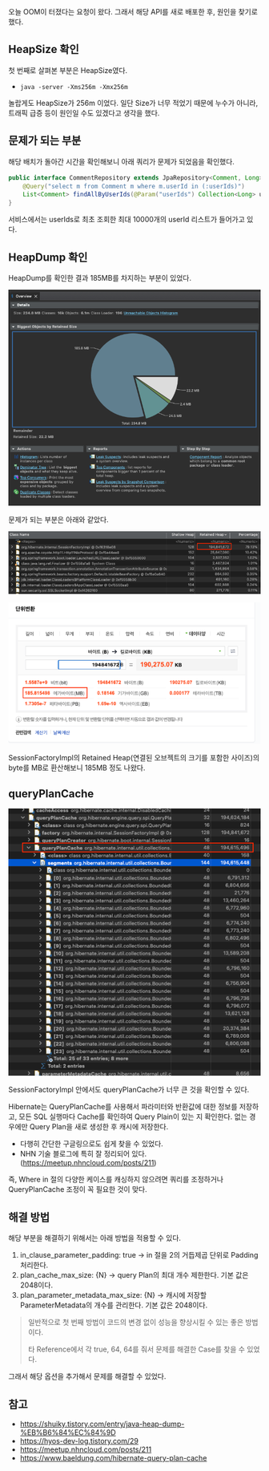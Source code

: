오늘 OOM이 터졌다는 요청이 왔다. 그래서 해당 API를 새로 배포한 후, 원인을 찾기로 했다.

## HeapSize 확인

첫 번째로 살펴본 부분은 HeapSize였다.
- `java -server -Xms256m -Xmx256m`

놀랍게도 HeapSize가 256m 이었다. 일단 Size가 너무 적었기 때문에 누수가 아니라, 트래픽 급증 등이 원인일 수도 있겠다고 생각을 했다.

## 문제가 되는 부분

해당 배치가 돌아간 시간을 확인해보니 아래 쿼리가 문제가 되었음을 확인했다.

```java
public interface CommentRepository extends JpaRepository<Comment, Long> {
    @Query("select m from Comment m where m.userId in (:userIds)")
    List<Comment> findAllByUserIds(@Param("userIds") Collection<Long> userIds);
}
```

서비스에서는 userIds로 최초 조회한 최대 10000개의 userId 리스트가 들어가고 있다.

## HeapDump 확인

HeapDump를 확인한 결과 185MB를 차지하는 부분이 있었다.

![img_2.png](images/img_2.png)

문제가 되는 부분은 아래와 같았다.

![img_3.png](images/img_3.png)

![img_4.png](images/img_4.png)

SessionFactoryImpl의 Retained Heap(연결된 오브젝트의 크기를 포함한 사이즈)의 byte를 MB로 환산해보니 185MB 정도 나왔다.

## queryPlanCache

![img_5.png](images/img_5.png)

SessionFactoryImpl 안에서도 queryPlanCache가 너무 큰 것을 확인할 수 있다.

Hibernate는 QueryPlanCache를 사용해서 파라미터와 반환값에 대한 정보를 저장하고, 모든 SQL 실행마다 Cache를 확인하여 Query Plain이 있는 지 확인한다. 없는 경우에만 Query Plan을 새로 생성한 후 캐시에 저장한다.
- 다행히 간단한 구글링으로도 쉽게 찾을 수 있었다.
- NHN 기술 블로그에 특히 잘 정리되어 있다. (https://meetup.nhncloud.com/posts/211)

즉, Where in 절의 다양한 케이스를 캐싱하지 않으려면 쿼리를 조정하거나 QueryPlanCache 조정이 꼭 필요한 것이 맞다.

## 해결 방법

해당 부분을 해결하기 위해서는 아래 방법을 적용할 수 있다.
1. in_clause_parameter_padding: true -> in 절을 2의 거듭제곱 단위로 Padding 처리한다.
2. plan_cache_max_size: {N} -> query Plan의 최대 개수 제한한다. 기본 값은 2048이다.
3. plan_parameter_metadata_max_size: {N} -> 캐시에 저장할 ParameterMetadata의 개수를 관리한다. 기본 값은 2048이다.

> 일반적으로 첫 번째 방법이 코드의 변경 없이 성능을 향상시킬 수 있는 좋은 방법이다.
> 
> 타 Reference에서 각 true, 64, 64를 줘서 문제를 해결한 Case를 찾을 수 있었다.

그래서 해당 옵션을 추가해서 문제를 해결할 수 있었다.

## 참고

- https://shuiky.tistory.com/entry/java-heap-dump-%EB%B6%84%EC%84%9D
- https://hyos-dev-log.tistory.com/29
- https://meetup.nhncloud.com/posts/211
- https://www.baeldung.com/hibernate-query-plan-cache

